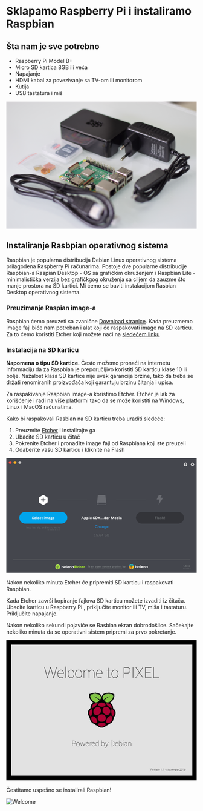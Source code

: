 # Sklapamo Raspberry Pi i instaliramo Raspbian

## Šta nam je sve potrebno
* Raspberry Pi Model B+
* Micro SD kartica 8GB ili veća
* Napajanje
* HDMI kabal za povezivanje sa TV-om ili monitorom
* Kutija
* USB tastatura i miš

![Raspberi](images/DSC_0712.JPG)

## Instaliranje Rasbpian operativnog sistema

Raspbian je popularna distribucija Debian Linux operativnog sistema prilagođena Raspberry Pi računarima. Postoje dve popularne distribucije Raspbian-a Raspian Desktop - OS sa grafičkim okruženjem i Raspbian Lite - minimalistička verzija bez grafičkgog okruženja sa ciljem da zauzme što manje prostora na SD kartici. Mi ćemo se baviti instalacijom Rasbian Desktop operativnog sistema.


### Preuzimanje Raspian image-a

Raspbian ćemo preuzeti sa zvanične [Download stranice](https://www.raspberrypi.org/downloads/). Kada preuzmemo image fajl biće nam potreban i alat koji će raspakovati image na SD karticu. Za to ćemo koristiti Etcher koji možete naći na [sledećem linku](https://www.balena.io/etcher/)

### Instalacija na SD karticu

**Napomena o tipu SD kartice.** Često možemo pronaći na internetu informaciju da za Raspbian je preporučljivo koristiti SD karticu klase 10 ili bolje. Nažalost klasa SD kartice nije uvek garancija brzine, tako da treba se držati renomiranih proizvođača koji garantuju brzinu čitanja i upisa.

Za raspakivanje Raspbian image-a koristimo Etcher. Etcher je lak za korišćenje i radi na više platformi tako da se može koristiti na Windows, Linux i MacOS računatima.

Kako bi raspakovali Rasbian na SD karticu treba uraditi sledeće:
1. Preuzmite [Etcher](https://www.balena.io/etcher/) i instalirajte ga
2. Ubacite SD karticu u čitač
3. Pokrenite Etcher i pronađite image fajl od Raspbiana koji ste preuzeli
4. Odaberite vašu SD karticu i kliknite na Flash

![Etcher](images/Etcher.png)

Nakon nekoliko minuta Etcher će pripremiti SD karticu i raspakovati Raspbian.

Kada Etcher završi kopiranje fajlova SD karticu možete izvaditi iz čitača. Ubacite karticu u Raspberry Pi , priključite monitor ili TV, miša i tastaturu. Priključite napajanje.

Nakon nekoliko sekundi pojaviće se Rasbian ekran dobrodošlice. Sačekajte nekoliko minuta da se operativni sistem pripremi za prvo pokretanje.

![Welcome](images/RasbianWelcome.png)

Čestitamo uspešno se instalirali Raspbian!

![Welcome](images/Rasbian.png)
